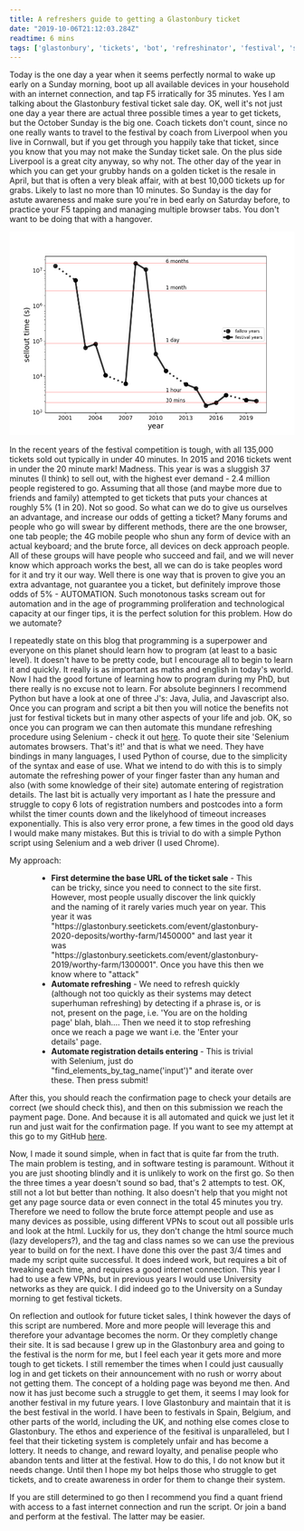 ```yaml
---
title: A refreshers guide to getting a Glastonbury ticket
date: "2019-10-06T21:12:03.284Z"
readtime: 6 mins
tags: ['glastonbury', 'tickets', 'bot', 'refreshinator', 'festival', 'selenium']
---
```


Today is the one day a year when it seems perfectly normal to wake up early on a Sunday morning, boot up all available devices in your household with an internet connection, and tap F5 irratically for 35 minutes. Yes I am talking about the Glastonbury festival ticket sale day. OK, well it's not just one day a year there are actual three possible times a year to get tickets, but the October Sunday is the big one. Coach tickets don't count, since no one really wants to travel to the festival by coach from Liverpool when you live in Cornwall, but if you get through you happily take that ticket, since you know that you may not make the Sunday ticket sale. On the plus side Liverpool is a great city anyway, so why not. The other day of the year in which you can get your grubby hands on a golden ticket is the resale in April, but that is often a very bleak affair, with at best 10,000 tickets up for grabs. Likely to last no more than 10 minutes. So Sunday is the day for astute awareness and make sure you're in bed early on Saturday before, to practice your F5 tapping and managing multiple browser tabs. You don't want to be doing that with a hangover.

![sellout_times](./sellout_times.png)

In the recent years of the festival competition is tough, with all 135,000 tickets sold out typically in under 40 minutes. In 2015 and 2016 tickets went in under the 20 minute mark! Madness. This year is was a sluggish 37 minutes (I think) to sell out, with the highest ever demand - 2.4 million people registered to go. Assuming that all those (and maybe more due to friends and family) attempted to get tickets that puts your chances at roughly 5% (1 in 20). Not so good. So what can we do to give us ourselves an advantage, and increase our odds of getting a ticket? Many forums and people who go will swear by different methods, there are the one browser, one tab people; the 4G mobile people who shun any form of device with an actual keyboard; and the brute force, all devices on deck approach people. All of these groups will have people who succeed and fail, and we will never know which approach works the best, all we can do is take peoples word for it and try it our way. Well there is one way that is proven to give you an extra advantage, not guarantee you a ticket, but definitely improve those odds of 5% - AUTOMATION. Such monotonous tasks scream out for automation and in the age of programming proliferation and technological capacity at our finger tips, it is the perfect solution for this problem. How do we automate?

I repeatedly state on this blog that programming is a superpower and everyone on this planet should learn how to program (at least to a basic level). It doesn't have to be pretty code, but I encourage all to begin to learn it and quickly. It really is as important as maths and english in today's world. Now I had the good fortune of learning how to program during my PhD, but there really is no excuse not to learn. For absolute beginners I recommend Python but have a look at one of three J's: Java, Julia, and Javascript also. Once you can program and script a bit then you will notice the benefits not just for festival tickets but in many other aspects of your life and job. OK, so once you can program we can then automate this mundane refreshing procedure using Selenium - check it out [here](https://www.seleniumhq.org/). To quote their site 'Selenium automates browsers. That's it!' and that is what we need. They have bindings in many languages, I used Python of course, due to the simplicity of the syntax and ease of use. What we intend to do with this is to simply automate the refreshing power of your finger faster than any human and also (with some knowledge of their site) automate entering of registration details. The last bit is actually very important as I hate the pressure and struggle to copy 6 lots of registration numbers and postcodes into a form whilst the timer counts down and the likelyhood of timeout increases exponentially. This is also very error prone, a few times in the good old days I would make many mistakes. But this is trivial to do with a simple Python script using Selenium and a web driver (I used Chrome). 

My approach:

<ul style="margin-left:50px;margin-right:50px">
  <li><b>First determine the base URL of the ticket sale</b> - This can be tricky, since you need to connect to the site first. However, most people usually discover the link quickly and the naming of it rarely varies much year on year. This year it was "https://glastonbury.seetickets.com/event/glastonbury-2020-deposits/worthy-farm/1450000" and last year it was "https://glastonbury.seetickets.com/event/glastonbury-2019/worthy-farm/1300001". Once you have this then we know where to "attack"</li>
  <li><b>Automate refreshing</b> - We need to refresh quickly (although not too quickly as their systems may detect superhuman refreshing) by detecting if a phrase is, or is not, present on the page, i.e. 'You are on the holding page' blah, blah.... Then we need it to stop refreshing once we reach a page we want i.e. the 'Enter your details' page.</li>
  <li><b>Automate registration details entering</b> - This is trivial with Selenium, just do "find_elements_by_tag_name('input')" and iterate over these. Then press submit!</li>
</ul>

After this, you should reach the confirmation page to check your details are correct (we should check this), and then on this submission
we reach the payment page. Done. And because it is all automated and quick we just let it run and just wait for the confirmation page. If you want to see my attempt at this go to my GitHub [here](https://github.com/thomasms/glastoselenium).

Now, I made it sound simple, when in fact that is quite far from the truth. The main problem is testing, and in software testing is paramount. Without it you are just shooting blindly and it is unlikely to work on the first go. So then the three times a year doesn't sound so bad, that's 2 attempts to test. OK, still not a lot but better than nothing. It also doesn't help that you might not get any page source data or even connect in the total 45 minutes you try. Therefore we need to follow the brute force attempt people and use as many devices as possible, using different VPNs to scout out all possible urls and look at the html. Luckily for us, they don't change the html source much (lazy developers?), and the tag and class names so we can use the previous year to build on for the next. I have done this over the past 3/4 times and made my script quite successful. It does indeed work, but requires a bit of tweaking each time, and requires a good internet connection. This year I had to use a few VPNs, but in previous years I would use University networks as they are quick. I did indeed go to the University on a Sunday morning to get festival tickets. 

On reflection and outlook for future ticket sales, I think however the days of this script are numbered. More and more people will leverage this and therefore your advantage becomes the norm. Or they completly change their site. It is sad because I grew up in the Glastonbury area and going to the festival is the norm for me, but I feel each year it gets more and more tough to get tickets. I still remember the times when I could just causually log in and get tickets on their announcement with no rush or worry about not getting them. The concept of a holding page was beyond me then. And now it has just become such a struggle to get them, it seems I may look for another festival in my future years. I love Glastonbury and maintain that it is the best festival in the world. I have been to festivals in Spain, Belgium, and other parts of the world, including the UK, and nothing else comes close to Glastonbury. The ethos and experience of the fesitival is unparalleled, but I feel that their ticketing system is completely unfair and has become a lottery. It needs to change, and reward loyalty, and penalise people who abandon tents and litter at the festival. How to do this, I do not know but it needs change. Until then I hope my bot helps those who struggle to get tickets, and to create awareness in order for them to change their system. 

If you are still determined to go then I recommend you find a quant friend with access to a fast internet connection and run the script. Or join a band and perform at the festival. The latter may be easier.
